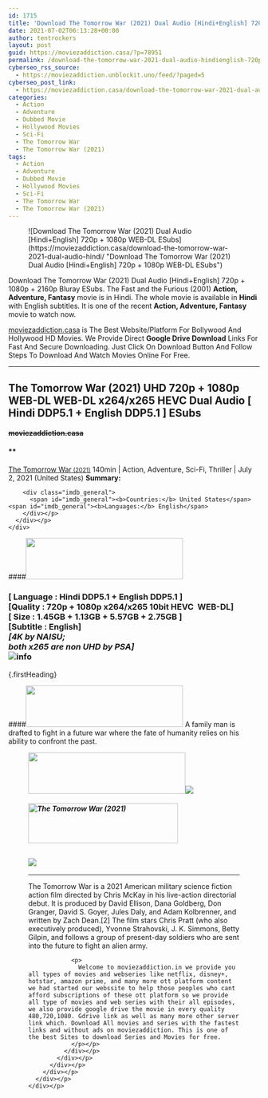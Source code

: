 ```yaml
---
id: 1715
title: 'Download The Tomorrow War (2021) Dual Audio [Hindi+English] 720p + 1080p WEB-DL ESubs'
date: 2021-07-02T06:13:28+00:00
author: tentrockers
layout: post
guid: https://moviezaddiction.casa/?p=78951
permalink: /download-the-tomorrow-war-2021-dual-audio-hindienglish-720p-1080p-web-dl-esubs/
cyberseo_rss_source:
  - https://moviezaddiction.unblockit.uno/feed/?paged=5
cyberseo_post_link:
  - https://moviezaddiction.casa/download-the-tomorrow-war-2021-dual-audio-hindi/
categories:
  - Action
  - Adventure
  - Dubbed Movie
  - Hollywood Movies
  - Sci-Fi
  - The Tomorrow War
  - The Tomorrow War (2021)
tags:
  - Action
  - Adventure
  - Dubbed Movie
  - Hollywood Movies
  - Sci-Fi
  - The Tomorrow War
  - The Tomorrow War (2021)
---
```

<figure class="entry-thumbnail">![Download The Tomorrow War (2021) Dual Audio [Hindi+English] 720p + 1080p WEB-DL ESubs](https://moviezaddiction.casa/download-the-tomorrow-war-2021-dual-audio-hindi/ "Download The Tomorrow War (2021) Dual Audio [Hindi+English] 720p + 1080p WEB-DL ESubs") </figure> 

Download The Tomorrow War (2021) Dual Audio [Hindi+English] 720p + 1080p + 2160p Bluray ESubs. The Fast and the Furious (2001) **Action, Adventure, Fantasy** movie is in Hindi. The whole movie is available in **Hindi** with English subtitles. It is one of the recent **Action, Adventure, Fantasy** movie to watch now.

[moviezaddiction.casa](https://moviezaddiction.casa) is The Best Website/Platform For Bollywood And Hollywood HD Movies. We Provide Direct **Google Drive Download** Links For Fast And Secure Downloading. Just Click On Download Button And Follow Steps To Download And Watch Movies Online For Free.

* * *

## <span>The Tomorrow War (2021) UHD 720p + 1080p WEB-DL WEB-DL x264/x265 HEVC Dual Audio [ Hindi DDP5.1 + English DDP5.1 ] ESubs</span>

#### <span>~~moviezaddiction.casa~~</span>

#### **</p> 

<div class="imdb_container">
  <div>
    <div class="imdb_dark">
      <div class="imdb_right">
        <span id="movie_title"><a href="https://www.imdb.com/title/tt9777666" target="_blank" rel="noopener">The Tomorrow War<small> (2021)</small></a></span> <span id="genres">140min | Action, Adventure, Sci-Fi, Thriller | July 2, 2021 (United States)</span> <span id="summary"><b>Summary: </b></span> </p> 
        
        <div class="imdb_general">
          <span id="imdb_general"><b>Countries:</b> United States</span><span id="imdb_general"><b>Languages:</b> English</span>
        </div></p>
      </div></p>
    </div>
  </div>
</div>

</b></h4> 

####<img loading="lazy" class="aligncenter" src="https:///moviezaddiction.casa/wp-content/uploads/2018/02/Media-Info.png?zoom=0.8099999785423279&resize=315%2C83&ssl=1" srcset="https://moviezaddiction.casa//wp-content/uploads/2018/02/Media-Info.png?zoom=0.8999999761581421&resize=315%2C83&ssl=1" width="315" height="83" /> 

### <span><span><strong>[ Language : Hindi DDP5.1 + English DDP5.1</strong>&nbsp;]</span><br /><span>[Quality : 720p + 1080p x264/x265 10bit HEVC&nbsp; WEB-DL]</span><br /><span>[ Size : 1.45GB + 1.13GB + 5.57GB + 2.75GB ]</span><br /><span>[Subtitle : English]<br /><em>[4K by NAISU;<br />both x265 are non UHD by PSA]</em><br /></span></span><img src="https://i.imgur.com/AusysgD.png" alt="info" usemap="#workmap" /> </p> 

<map name="workmap">
  <area alt="imdb" coords="0,0,80,40" shape="rect" href="https://www.imdb.com/title/tt9777666/" target="_blank" />
  
  <area alt="youtube" coords="100,0,180,40" shape="rect" href="https://www.imdb.com/title/tt9777666/" target="_blank" />
</map> {.firstHeading}

####<img loading="lazy" class="aligncenter" src="https://moviezaddiction.casa//wp-content/uploads/2018/02/Plot.jpeg?zoom=0.8099999785423279&resize=315%2C83&ssl=1" srcset="https://moviezaddiction.casa//wp-content/uploads/2018/02/Plot.jpeg?zoom=0.8999999761581421&resize=315%2C83&ssl=1" width="315" height="83" /> <span>A family man is drafted to fight in a future war where the fate of humanity relies on his ability to confront the past.</span>

<div class="wp-block-image">
  <figure class="aligncenter is-resized"><img loading="lazy" class="aligncenter" src="https://i1.wp.com/moviezaddiction.casa/wp-content/uploads/2018/02/Screenshots-Button.png?zoom=0.8099999785423279&resize=315%2C83&ssl=1" srcset="https://moviezaddiction.casa//wp-content/uploads/2018/02/Screenshots-Button.png?zoom=0.8999999761581421&resize=315%2C83&ssl=1" width="315" height="83" /><img src="https://1.bp.blogspot.com/-mj5sRnYA984/YN7QiRDWMnI/AAAAAAAAEgU/LTfFt75XYIUD3BmoJH64DTmC_kQsIybBACLcBGAsYHQ/s16000/The%2BTomorrow%2BWar%2B%25282021%2529%2BUHD%2B1080p%2BWEB-DL%2Bx264%2BDual%2BAudio%2B%255B%2BHindi%2BDDP5.1%2B%252B%2BEnglish%2BDDP5.1%2B%255D%2BESub%2B%255Bwww.MoviezAddiction.casa%255D_s.jpg" /> </p> 
  
  <h4 class="summary_text">
    <em><img loading="lazy" class="aligncenter" src="https://i2.wp.com/moviezaddiction.casa/wp-content/uploads/2018/02/Download-Button-1.png?zoom=0.8099999785423279&resize=300%2C80&ssl=1" srcset="https://i2.wp.com/moviezaddiction.casa/wp-content/uploads/2018/02/Download-Button-1.png?zoom=0.8999999761581421&resize=300%2C80&ssl=1" alt="The Tomorrow War (2021)" width="300" height="80" /></em>
  </h4>
  
  <h2>
    <img class="aligncenter" src="https://i.imgur.com/Ds7bb.gif" />
  </h2>
  
  <hr />
  
  <div class="mod" data-md="50" data-hveid="250" data-ved="0ahUKEwi-7dnvqo7WAhXLsFQKHTILBKEQkCkI-gEoAzAn">
    <div class="_cgc kno-fb-ctx" data-hveid="251" data-ved="0ahUKEwi-7dnvqo7WAhXLsFQKHTILBKEQziAI-wEoADAn">
      <div class="r-iH9cFH0n0MiE">
        <div class="mod" data-md="50" data-hveid="228" data-ved="0ahUKEwjniJq86tTWAhULK48KHU9mChkQkCkI5AEoBDAh">
          <div class="_cgc kno-fb-ctx" data-hveid="229" data-ved="0ahUKEwjniJq86tTWAhULK48KHU9mChkQziAI5QEoADAh">
            <div class="r-iwKCMzMr_HBQ">
              <div class="overviewContainer ng-star-inserted">
                <p>
                  The Tomorrow War is a 2021 American military science fiction action film directed by Chris McKay in his live-action directorial debut. It is produced by David Ellison, Dana Goldberg, Don Granger, David S. Goyer, Jules Daly, and Adam Kolbrenner, and written by Zach Dean.[2] The film stars Chris Pratt (who also executively produced), Yvonne Strahovski, J. K. Simmons, Betty Gilpin, and follows a group of present-day soldiers who are sent into the future to fight an alien army.
                </p>
                
                <p>
                  Welcome to moviezaddiction.in we provide you all types of movies and webseries like netflix, disney+, hotstar, amazon prime, and many more ott platform content we had started our webssite to help those peoples who cant afford subscriptions of these ott platform so we provide all type of movies and web series with their all episodes, we also provide google drive the movie in every quality 480,720,1080. Gdrive link as well as many more other server link which. Download All movies and series with the fastest links and without ads on moviezaddiction. This is one of the best Sites to download Series and Movies for free.
                </p></p>
              </div></p>
            </div></p>
          </div></p>
        </div></p>
      </div></p>
    </div></p>
  </div></figure>
</div>